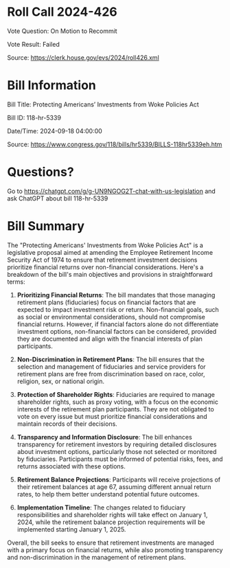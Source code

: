 # Roll Call 2024-426

Vote Question: On Motion to Recommit

Vote Result: Failed

Source: https://clerk.house.gov/evs/2024/roll426.xml

# Bill Information

Bill Title: Protecting Americans’ Investments from Woke Policies Act

Bill ID: 118-hr-5339

Date/Time: 2024-09-18 04:00:00

Source: https://www.congress.gov/118/bills/hr5339/BILLS-118hr5339eh.htm

# Questions?

Go to https://chatgpt.com/g/g-UN9NGOG2T-chat-with-us-legislation and ask ChatGPT about bill 118-hr-5339

# Bill Summary
The "Protecting Americans' Investments from Woke Policies Act" is a legislative proposal aimed at amending the Employee Retirement Income Security Act of 1974 to ensure that retirement investment decisions prioritize financial returns over non-financial considerations. Here's a breakdown of the bill's main objectives and provisions in straightforward terms:

1. **Prioritizing Financial Returns**: The bill mandates that those managing retirement plans (fiduciaries) focus on financial factors that are expected to impact investment risk or return. Non-financial goals, such as social or environmental considerations, should not compromise financial returns. However, if financial factors alone do not differentiate investment options, non-financial factors can be considered, provided they are documented and align with the financial interests of plan participants.

2. **Non-Discrimination in Retirement Plans**: The bill ensures that the selection and management of fiduciaries and service providers for retirement plans are free from discrimination based on race, color, religion, sex, or national origin.

3. **Protection of Shareholder Rights**: Fiduciaries are required to manage shareholder rights, such as proxy voting, with a focus on the economic interests of the retirement plan participants. They are not obligated to vote on every issue but must prioritize financial considerations and maintain records of their decisions.

4. **Transparency and Information Disclosure**: The bill enhances transparency for retirement investors by requiring detailed disclosures about investment options, particularly those not selected or monitored by fiduciaries. Participants must be informed of potential risks, fees, and returns associated with these options.

5. **Retirement Balance Projections**: Participants will receive projections of their retirement balances at age 67, assuming different annual return rates, to help them better understand potential future outcomes.

6. **Implementation Timeline**: The changes related to fiduciary responsibilities and shareholder rights will take effect on January 1, 2024, while the retirement balance projection requirements will be implemented starting January 1, 2025.

Overall, the bill seeks to ensure that retirement investments are managed with a primary focus on financial returns, while also promoting transparency and non-discrimination in the management of retirement plans.
